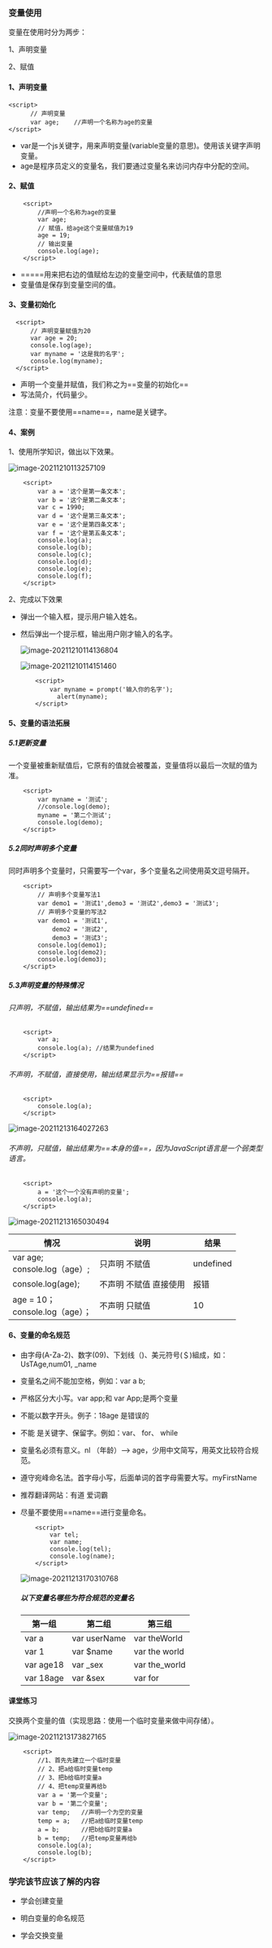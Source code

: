 ### 变量使用

变量在使用时分为两步：

1、声明变量

2、赋值



#### 1、声明变量

```
<script>
      // 声明变量
      var age;    //声明一个名称为age的变量
</script>
```

- var是一个js关键字，用来声明变量(variable变量的意思)。使用该关键字声明变量。
- age是程序员定义的变量名，我们要通过变量名来访问内存中分配的空间。



#### 2、赋值

```
    <script>
        //声明一个名称为age的变量
        var age;    
        // 赋值，给age这个变量赋值为19
        age = 19;
        // 输出变量
        console.log(age);
    </script>
```

- =====用来把右边的值赋给左边的变量空间中，代表赋值的意思
- 变量值是保存到变量空间的值。



#### 3、变量初始化

```
  <script>
      // 声明变量赋值为20
      var age = 20;
      console.log(age);
      var myname = '这是我的名字';
      console.log(myname);
  </script>
```

- 声明一个变量并赋值，我们称之为==变量的初始化==
- 写法简介，代码量少。

注意：变量不要使用==name==，name是关键字。



#### 4、案例



1、使用所学知识，做出以下效果。

![image-20211210113257109](05变量.assets/image-20211210113257109.png)



```
    <script>
        var a = '这个是第一条文本';
        var b = '这个是第二条文本';
        var c = 1990;
        var d = '这个是第三条文本';
        var e = '这个是第四条文本';
        var f = '这个是第五条文本';
        console.log(a);
        console.log(b);
        console.log(c);
        console.log(d);
        console.log(e);
        console.log(f);
    </script>
```



2、完成以下效果

- 弹出一个输入框，提示用户输入姓名。

- 然后弹出一个提示框，输出用户刚才输入的名字。

  

  ![image-20211210114136804](05变量.assets/image-20211210114136804.png)

  

  ![image-20211210114151460](05变量.assets/image-20211210114151460.png)

  

  ```
      <script>
          var myname = prompt('输入你的名字');
        	alert(myname);
      </script>
  ```

  

#### 5、变量的语法拓展

##### 		5.1更新变量

一个变量被重新赋值后，它原有的值就会被覆盖，变量值将以最后一次赋的值为准。

```
    <script>
        var myname = '测试';
        //console.log(demo);
        myname = '第二个测试';
        console.log(demo);
    </script>
```

##### 5.2同时声明多个变量

同时声明多个变量时，只需要写一个var，多个变量名之间使用英文逗号隔开。

```
    <script>
        // 声明多个变量写法1
        var demo1 = '测试1',demo3 = '测试2',demo3 = '测试3';
        // 声明多个变量的写法2
        var demo1 = '测试1',
            demo2 = '测试2',
            demo3 = '测试3';
        console.log(demo1);
        console.log(demo2);
        console.log(demo3);
    </script>
```

##### 5.3声明变量的特殊情况

###### 只声明，不赋值，输出结果为==undefined==

```
    <script>
        var a;
        console.log(a); //结果为undefined
    </script>
```

###### 不声明，不赋值，直接使用，输出结果显示为==报错==

```
    <script>
        console.log(a);
    </script>
```



![image-20211213164027263](05变量.assets/image-20211213164027263.png)

###### 不声明，只赋值，输出结果为==本身的值==，因为JavaScript语言是一个弱类型语言。

```
    <script>
        a = '这个一个没有声明的变量';
        console.log(a);
    </script>
```



![image-20211213165030494](05变量.assets/image-20211213165030494.png)



| 情况                                 | 说明                       | 结果      |
| ------------------------------------ | -------------------------- | --------- |
| var age;<br />console.log（age）;    | 只声明   不赋值            | undefined |
| console.log(age);                    | 不声明   不赋值   直接使用 | 报错      |
| age = 10；<br />console.log（age）； | 不声明   只赋值            | 10        |



#### 6、变量的命名规范

- 由字母(A-Za-2)、数字(09)、下划线（)、美元符号(＄)組成，如：UsTAge,num01, _name

- 变量名之间不能加空格，例如：var a b;

- 严格区分大小写。var app;和 var App;是两个变量

- 不能以数字开头。例子：18age 是错误的

- 不能 是关键字、保留字。例如：var、 for、 while

- 变量名必须有意义。nl （年龄）——> age，少用中文简写，用英文比较符合规范。

- 遵守宛峰命名法。首字母小写，后面单词的首字母需要大写。myFirstName

- 推荐翻译网站：有道 爱词霸

- 尽量不要使用==name==进行变量命名。

  ```
      <script>
          var tel;
          var name;
          console.log(tel);
          console.log(name);
      </script>
  ```

  

  ![image-20211213170310768](05变量.assets/image-20211213170310768.png)

  ##### 以下变量名哪些为符合规范的变量名

  | 第一组    | 第二组       | 第三组        |
  | --------- | ------------ | ------------- |
  | var a     | var userName | var theWorld  |
  | var 1     | var $name    | var the world |
  | var age18 | var _sex     | var the_world |
  | var 18age | var &sex     | var for       |



#### 课堂练习

交换两个变量的值（实现思路：使用一个临时变量来做中间存储）。



![image-20211213173827165](05变量.assets/image-20211213173827165.png)

```
    <script>
        //1、首先先建立一个临时变量
        // 2、把a给临时变量temp
        // 3、把b给临时变量a
        // 4、把temp变量再给b
        var a = '第一个变量';
        var b = '第二个变量';
        var temp;   //声明一个为空的变量
        temp = a;   //把a给临时变量temp
        a = b;      //把b给临时变量a
        b = temp;   //把temp变量再给b
        console.log(a);
        console.log(b);
    </script>
```



### 学完该节应该了解的内容

- 学会创建变量

- 明白变量的命名规范

- 学会交换变量

  